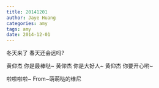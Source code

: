 ```yaml
---
title: 20141201
author: Jaye Huang
categories: amy
tags: amy
date: 2014-12-01
---
```


冬天来了 春天还会远吗?

黄仰杰 你是最棒哒~
黄仰杰 你是大好人~
黄仰杰 你要开心哟~

啦啦啦啦~
From~萌萌哒的维尼
